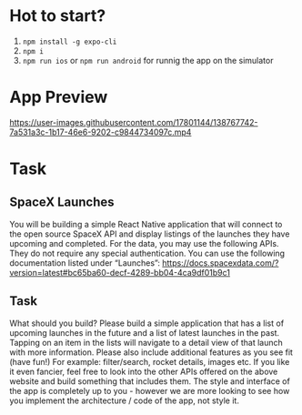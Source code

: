 # Hot to start?
1. `npm install -g expo-cli`
2. `npm i`
3. `npm run ios` or `npm run android` for runnig the app on the simulator

# App Preview


https://user-images.githubusercontent.com/17801144/138767742-7a531a3c-1b17-46e6-9202-c9844734097c.mp4



# Task
## SpaceX Launches
You will be building a simple React Native application that will connect to the open source SpaceX API and display
listings of the launches they have upcoming and completed.
For the data, you may use the following APIs. They do not require any special authentication. You can use the
following documentation listed under “Launches”:
https://docs.spacexdata.com/?version=latest#bc65ba60-decf-4289-bb04-4ca9df01b9c1

## Task

What should you build?
Please build a simple application that has a list of upcoming launches in the future and a list of
latest launches in the past. Tapping on an item in the lists will navigate to a detail view of that
launch with more information.
Please also include additional features as you see fit (have fun!) For example: filter/search,
rocket details, images etc.
If you like it even fancier, feel free to look into the other APIs offered on the above website and
build something that includes them.
The style and interface of the app is completely up to you - however we are more looking to
see how you implement the architecture / code of the app, not style it.
